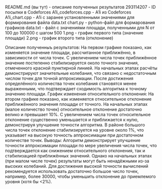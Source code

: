 README.md (вы тут) - описание полученных результатов
293114207 - ID посылки в Codeforces
A1i_codeforces.cpp - A1i из Codeforces
A1i_chart.cpp - A1i c заранее установленными значениями для формирования файла data.txt
chart.py - python-файл для формарования графиков
data.txt - файл с значениями площади, полученными для N от 100 до 100000 с шагом 500
1.png - график первого типа (значение площади)
2.png - график второго типа (отклонение)

Описание полученныъ результатов:
На первом графике показано, как изменяется значение площади, рассчитанное приближённо, в зависимости от числа точек.
С увеличением числа точек приближённое значение постепенно стабилизируется около точного значения, отмеченного красной пунктирной линией.
На начальных этапах расчёты демонстрируют значительные колебания, что связано с недостаточным числом точек для точной аппроксимации.
После достижения определённого количества точек колебания становятся менее выраженными, что подтверждает сходимость алгоритма к точному значению площади.
График изменения относительного отклонения:
На втором графике показано, как изменяется относительное отклонение приближённого значения площади от точного.
На начальных этапах (малое количество точек) относительное отклонение достаточно велико и превышает 10%.
С увеличением числа точек относительное отклонение существенно уменьшается и приближается к нулю, демонстрируя улучшение точности алгоритма.
В районе большого числа точек отклонение стабилизируется на уровне около 1%, что указывает на высокую точность аппроксимации при достаточном количестве точек.
Выводы:
Алгоритм демонстрирует улучшение точности аппроксимации площади по мере увеличения числа точек, что подтверждается как снижением относительного отклонения, так и стабилизацией приближённых значений.
Однако на начальных этапах (при малом числе точек) результаты могут быть ненадёжными из-за высоких колебаний.
Для достижения высокой точности вычислений рекомендуется использовать достаточно большое число точек, например, более 30000, чтобы уменьшить отклонение до приемлемого уровня (хотя бы <2%).

